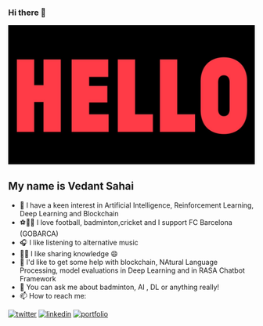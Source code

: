 ### Hi there 👋

![# Helloooo 👋](https://github.com/Vedantsahai18/Vedantsahai18/blob/master/maxresdefault.jpg)

My name is Vedant Sahai
-

- 🔭  I have a keen interest in Artificial Intelligence, Reinforcement Learning, Deep Learning and Blockchain
- ⚽️🏸🏏  I love football, badminton,cricket and I support FC Barcelona (GOBARCA)
- 🎧  I like listening to alternative music
- 👨‍🏫 I like  sharing knowledge 😄
- 🤔  I'd like to get some help with blockchain, NAtural Language Processing, model evaluations in Deep Learning and in RASA Chatbot Framework
- 💬  You can ask me about badminton, AI , DL or anything really!
- 📫  How to reach me:

[1]: https://twitter.com/VedantSahai18
[2]: https://www.linkedin.com/in/vedantsahai18/
[3]: http://vedantsahai18.github.io/

 [![twitter](https://img.icons8.com/bubbles/50/000000/twitter.png)][1]
 [![linkedin](https://img.icons8.com/bubbles/50/000000/linkedin.png)][2]
 [![portfolio](https://img.icons8.com/bubbles/50/000000/link.png)][3]
